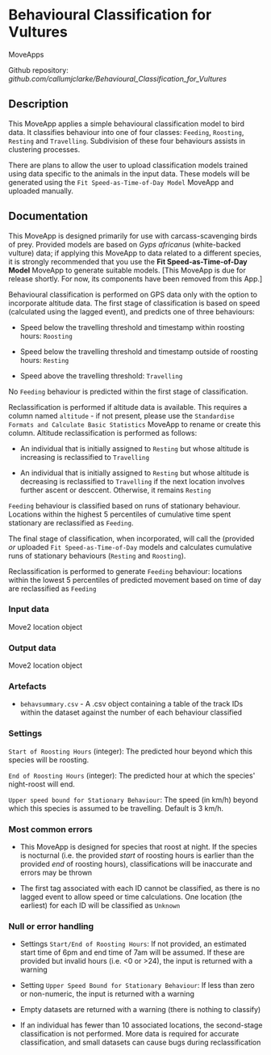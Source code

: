 # Behavioural Classification for Vultures

MoveApps

Github repository: *github.com/callumjclarke/Behavioural_Classification_for_Vultures*

## Description

This MoveApp applies a simple behavioural classification model to bird data. It classifies behaviour into one of four classes: `Feeding`, `Roosting`, `Resting` and `Travelling`. Subdivision of these four behaviours assists in clustering processes.

There are plans to allow the user to upload classification models trained using data specific to the animals in the input data. These models will be generated using the `Fit Speed-as-Time-of-Day Model` MoveApp and uploaded manually.

## Documentation

This MoveApp is designed primarily for use with carcass-scavenging birds of prey. Provided models are based on *Gyps africanus* (white-backed vulture) data; if applying this MoveApp to data related to a different species, it is strongly recommended that you use the **Fit Speed-as-Time-of-Day Model** MoveApp to generate suitable models. [This MoveApp is due for release shortly. For now, its components have been removed from this App.]

Behavioural classification is performed on GPS data only with the option to incorporate altitude data. The first stage of classification is based on speed (calculated using the lagged event), and predicts one of three behaviours:

-   Speed below the travelling threshold and timestamp within roosting hours: `Roosting`

-   Speed below the travelling threshold and timestamp outside of roosting hours: `Resting`

-   Speed above the travelling threshold: `Travelling`

No `Feeding` behaviour is predicted within the first stage of classification.

Reclassification is performed if altitude data is available. This requires a column named `altitude` - if not present, please use the `Standardise Formats and Calculate Basic Statistics` MoveApp to rename or create this column. Altitude reclassification is performed as follows:

-   An individual that is initially assigned to `Resting` but whose altitude is increasing is reclassified to `Travelling`

-   An individual that is initially assigned to `Resting` but whose altitude is decreasing is reclassified to `Travelling` if the next location involves further ascent or desccent. Otherwise, it remains `Resting`

`Feeding` behaviour is classified based on runs of stationary behaviour. Locations within the highest 5 percentiles of cumulative time spent stationary are reclassified as `Feeding`.

The final stage of classification, when incorporated, will call the (provided *or* uploaded `Fit Speed-as-Time-of-Day` models and calculates cumulative runs of stationary behaviours (`Resting` and `Roosting`).

Reclassification is performed to generate `Feeding` behaviour: locations within the lowest 5 percentiles of predicted movement based on time of day are reclassified as `Feeding`

### Input data

Move2 location object

### Output data

Move2 location object

### Artefacts

-   `behavsummary.csv` - A .csv object containing a table of the track IDs within the dataset against the number of each behaviour classified

### Settings

`Start of Roosting Hours` (integer): The predicted hour beyond which this species will be roosting.

`End of Roosting Hours` (integer): The predicted hour at which the species' night-roost will end.

`Upper speed bound for Stationary Behaviour`: The speed (in km/h) beyond which this species is assumed to be travelling. Default is 3 km/h.

### Most common errors

-   This MoveApp is designed for species that roost at night. If the species is nocturnal (i.e. the provided *start* of roosting hours is earlier than the provided *end* of roosting hours), classifications will be inaccurate and errors may be thrown

-   The first tag associated with each ID cannot be classified, as there is no lagged event to allow speed or time calculations. One location (the earliest) for each ID will be classified as `Unknown`

### Null or error handling

-   Settings `Start/End of Roosting Hours`: If not provided, an estimated start time of 6pm and end time of 7am will be assumed. If these are provided but invalid hours (i.e. \<0 or \>24), the input is returned with a warning

-   Setting `Upper Speed Bound for Stationary Behaviour`: If less than zero or non-numeric, the input is returned with a warning

-   Empty datasets are returned with a warning (there is nothing to classify)

-   If an individual has fewer than 10 associated locations, the second-stage classification is not performed. More data is required for accurate classification, and small datasets can cause bugs during reclassification
